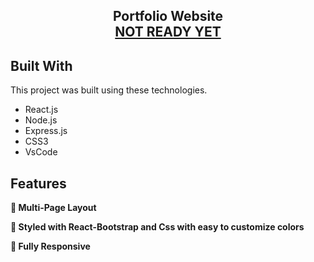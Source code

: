 <h2 align="center">
  Portfolio Website<br/>
  <a href="https://example.com/" target="_blank">NOT READY YET</a>
</h2>



## Built With

This project was built using these technologies.

- React.js
- Node.js
- Express.js
- CSS3
- VsCode


## Features

**📖 Multi-Page Layout**

**🎨 Styled with React-Bootstrap and Css with easy to customize colors**

**📱 Fully Responsive**


